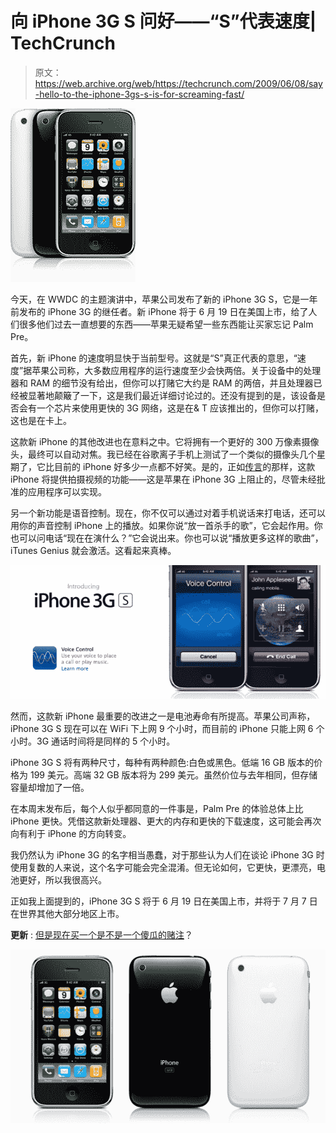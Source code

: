 # 向 iPhone 3G S 问好——“S”代表速度| TechCrunch

> 原文：<https://web.archive.org/web/https://techcrunch.com/2009/06/08/say-hello-to-the-iphone-3gs-s-is-for-screaming-fast/>

![](img/0fff395a193f216a9569dc45b5414ae0.png)

今天，在 WWDC 的主题演讲中，苹果公司发布了新的 iPhone 3G S，它是一年前发布的 iPhone 3G 的继任者。新 iPhone 将于 6 月 19 日在美国上市，给了人们很多他们过去一直想要的东西——苹果无疑希望一些东西能让买家忘记 Palm Pre。

首先，新 iPhone 的速度明显快于当前型号。这就是“S”真正代表的意思，“速度”据苹果公司称，大多数应用程序的运行速度至少会快两倍。关于设备中的处理器和 RAM 的细节没有给出，但你可以打赌它大约是 RAM 的两倍，并且处理器已经被显著地颠簸了一下，这是我们最近详细讨论过的。还没有提到的是，该设备是否会有一个芯片来使用更快的 3G 网络，这是在& T 应该推出的，但你可以打赌，这也是在卡上。

这款新 iPhone 的其他改进也在意料之中。它将拥有一个更好的 300 万像素摄像头，最终可以自动对焦。我已经在谷歌离子手机上测试了一个类似的摄像头几个星期了，它比目前的 iPhone 好多少一点都不好笑。是的，正如[传言](https://web.archive.org/web/20230226002934/http://venturebeat.com/2009/04/07/video-looks-to-be-a-go-in-the-new-iphone/)的那样，这款 iPhone 将提供拍摄视频的功能——这是苹果在 iPhone 3G 上阻止的，尽管未经批准的应用程序可以实现。

另一个新功能是语音控制。现在，你不仅可以通过对着手机说话来打电话，还可以用你的声音控制 iPhone 上的播放。如果你说“放一首杀手的歌”，它会起作用。你也可以问电话“现在在演什么？”它会说出来。你也可以说“播放更多这样的歌曲”，iTunes Genius 就会激活。这看起来真棒。

![picture-32](img/c97194916dbcf11daf4bf48bcfd21634.png "picture-32")

然而，这款新 iPhone 最重要的改进之一是电池寿命有所提高。苹果公司声称，iPhone 3G S 现在可以在 WiFi 下上网 9 个小时，而目前的 iPhone 只能上网 6 个小时。3G 通话时间将是同样的 5 个小时。

iPhone 3G S 将有两种尺寸，每种有两种颜色:白色或黑色。低端 16 GB 版本的价格为 199 美元。高端 32 GB 版本将为 299 美元。虽然价位与去年相同，但存储容量却增加了一倍。

在本周末发布后，每个人似乎都同意的一件事是，Palm Pre 的体验总体上比 iPhone 更快。凭借这款新处理器、更大的内存和更快的下载速度，这可能会再次向有利于 iPhone 的方向转变。

我仍然认为 iPhone 3G 的名字相当愚蠢，对于那些认为人们在谈论 iPhone 3G 时使用复数的人来说，这个名字可能会完全混淆。但无论如何，它更快，更漂亮，电池更好，所以我很高兴。

正如我上面提到的，iPhone 3G S 将于 6 月 19 日在美国上市，并将于 7 月 7 日在世界其他大部分地区上市。

**更新** : [但是现在买一个是不是一个傻瓜的赌注](https://web.archive.org/web/20230226002934/https://techcrunch.com/2009/06/08/why-the-iphone-3g-s-may-be-a-suckers-bet-right-now/)？

![picture-52](img/45bf99e05c0fb0955fc53f980b1aacac.png "picture-52")